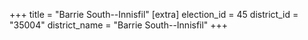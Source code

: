 +++
title = "Barrie South--Innisfil"
[extra]
election_id = 45
district_id = "35004"
district_name = "Barrie South--Innisfil"
+++
